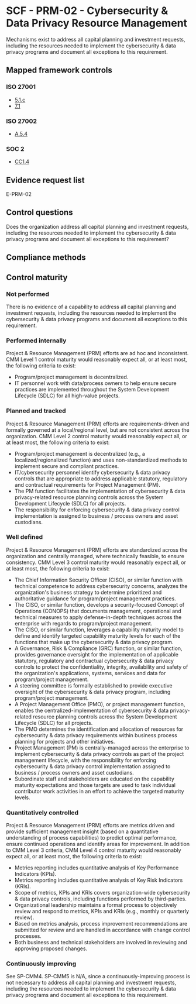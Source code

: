 # SCF - PRM-02 - Cybersecurity & Data Privacy Resource Management
Mechanisms exist to address all capital planning and investment requests, including the resources needed to implement the cybersecurity & data privacy programs and document all exceptions to this requirement.
## Mapped framework controls
### ISO 27001
- [5.1.c](../iso27001/5.md#51c)
- [7.1](../iso27001/7.md#71)

### ISO 27002
- [A.5.4](../iso27002/a-5.md#a54)

### SOC 2
- [CC1.4](../soc2/cc14.md)

## Evidence request list
E-PRM-02

## Control questions
Does the organization address all capital planning and investment requests, including the resources needed to implement the cybersecurity & data privacy programs and document all exceptions to this requirement?

## Compliance methods


## Control maturity
### Not performed
There is no evidence of a capability to address all capital planning and investment requests, including the resources needed to implement the cybersecurity & data privacy programs and document all exceptions to this requirement.

### Performed internally
Project & Resource Management (PRM) efforts are ad hoc and inconsistent. CMM Level 1 control maturity would reasonably expect all, or at least most, the following criteria to exist:
- Program/project management is decentralized.
- IT personnel work with data/process owners to help ensure secure practices are implemented throughout the System Development Lifecycle (SDLC) for all high-value projects.

### Planned and tracked
Project & Resource Management (PRM) efforts are requirements-driven and formally governed at a local/regional level, but are not consistent across the organization. CMM Level 2 control maturity would reasonably expect all, or at least most, the following criteria to exist:
- Program/project management is decentralized (e.g., a localized/regionalized function) and uses non-standardized methods to implement secure and compliant practices.
- IT/cybersecurity personnel identify cybersecurity & data privacy controls that are appropriate to address applicable statutory, regulatory and contractual requirements for Project Management (PM).
- The PM function facilitates the implementation of cybersecurity & data privacy-related resource planning controls across the System Development Lifecycle (SDLC) for all projects.
- The responsibility for enforcing cybersecurity & data privacy control implementation is assigned to business / process owners and asset custodians.

### Well defined
Project & Resource Management (PRM) efforts are standardized across the organization and centrally managed, where technically feasible, to ensure consistency. CMM Level 3 control maturity would reasonably expect all, or at least most, the following criteria to exist:
- The Chief Information Security Officer (CISO), or similar function with technical competence to address cybersecurity concerns, analyzes the organization's business strategy to determine prioritized and authoritative guidance for program/project management practices.
- The CISO, or similar function, develops a security-focused Concept of Operations (CONOPS) that documents management, operational and technical measures to apply defense-in-depth techniques across the enterprise with regards to program/project management.
- The CISO, or similar function, leverages a capability maturity model to define and identify targeted capability maturity levels for each of the functions that make up the cybersecurity & data privacy program.
- A Governance, Risk & Compliance (GRC) function, or similar function, provides governance oversight for the implementation of applicable statutory, regulatory and contractual cybersecurity & data privacy controls to protect the confidentiality, integrity, availability and safety of the organization's applications, systems, services and data for program/project management.
- A steering committee is formally established to provide executive oversight of the cybersecurity & data privacy program, including program/project management.
- A Project Management Office (PMO), or project management function, enables the centralized-implementation of cybersecurity & data privacy-related resource planning controls across the System Development Lifecycle (SDLC) for all projects.
- The PMO determines the identification and allocation of resources for cybersecurity & data privacy requirements within business process planning for projects and other initiatives.
- Project Management (PM) is centrally-managed across the enterprise to implement cybersecurity & data privacy controls as part of the project management lifecycle, with the responsibility for enforcing cybersecurity & data privacy control implementation assigned to business / process owners and asset custodians.
- Subordinate staff and stakeholders are educated on the capability maturity expectations and those targets are used to task individual contributor work activities in an effort to achieve the targeted maturity levels.

### Quantitatively controlled
Project & Resource Management (PRM) efforts are metrics driven and provide sufficient management insight (based on a quantitative understanding of process capabilities) to predict optimal performance, ensure continued operations and identify areas for improvement. In addition to CMM Level 3 criteria, CMM Level 4 control maturity would reasonably expect all, or at least most, the following criteria to exist:
- Metrics reporting includes quantitative analysis of Key Performance Indicators (KPIs).
- Metrics reporting includes quantitative analysis of Key Risk Indicators (KRIs).
- Scope of metrics, KPIs and KRIs covers organization-wide cybersecurity & data privacy controls, including functions performed by third-parties.
- Organizational leadership maintains a formal process to objectively review and respond to metrics, KPIs and KRIs (e.g., monthly or quarterly review).
- Based on metrics analysis, process improvement recommendations are submitted for review and are handled in accordance with change control processes.
- Both business and technical stakeholders are involved in reviewing and approving proposed changes.

### Continuously improving
See SP-CMM4. SP-CMM5 is N/A, since a continuously-improving process is not necessary to address all capital planning and investment requests, including the resources needed to implement the cybersecurity & data privacy programs and document all exceptions to this requirement.
